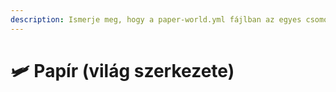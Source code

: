 ```yaml
---
description: Ismerje meg, hogy a paper-world.yml fájlban az egyes csomópontok mit jelentenek.
---
```


# 🛩️ Papír (világ szerkezete)
